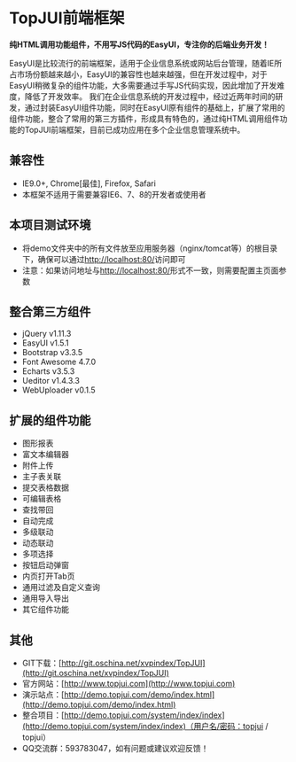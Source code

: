 # TopJUI前端框架 #

**纯HTML调用功能组件，不用写JS代码的EasyUI，专注你的后端业务开发！**

EasyUI是比较流行的前端框架，适用于企业信息系统或网站后台管理，随着IE所占市场份额越来越小，EasyUI的兼容性也越来越强，但在开发过程中，对于EasyUI稍微复杂的组件功能，大多需要通过手写JS代码实现，因此增加了开发难度，降低了开发效率。
我们在企业信息系统的开发过程中，经过近两年时间的研发，通过封装EasyUI组件功能，同时在EasyUI原有组件的基础上，扩展了常用的组件功能，整合了常用的第三方插件，形成具有特色的，通过纯HTML调用组件功能的TopJUI前端框架，目前已成功应用在多个企业信息管理系统中。

## 兼容性 ##

- IE9.0+, Chrome[最佳], Firefox, Safari
- 本框架不适用于需要兼容IE6、7、8的开发者或使用者

## 本项目测试环境 ##

- 将demo文件夹中的所有文件放至应用服务器（nginx/tomcat等）的根目录下，确保可以通过[http://localhost:80/](http://localhost:80/)访问即可
- 注意：如果访问地址与[http://localhost:80/](http://localhost:80/)形式不一致，则需要配置主页面参数

## 整合第三方组件 ##

- jQuery v1.11.3
- EasyUI v1.5.1
- Bootstrap v3.3.5
- Font Awesome 4.7.0
- Echarts v3.5.3
- Ueditor v1.4.3.3
- WebUploader v0.1.5

## 扩展的组件功能 ##

- 图形报表
- 富文本编辑器
- 附件上传
- 主子表关联
- 提交表格数据
- 可编辑表格
- 查找带回
- 自动完成
- 多级联动
- 动态联动
- 多项选择
- 按钮启动弹窗
- 内页打开Tab页
- 通用过滤及自定义查询
- 通用导入导出
- 其它组件功能

## 其他 ##

- GIT下载：[http://git.oschina.net/xvpindex/TopJUI](http://git.oschina.net/xvpindex/TopJUI)
- 官方网站：[http://www.topjui.com](http://www.topjui.com)
- 演示站点：[http://demo.topjui.com/demo/index.html](http://demo.topjui.com/demo/index.html)
- 整合项目：[http://demo.topjui.com/system/index/index](http://demo.topjui.com/system/index/index)（用户名/密码：topjui / topjui）
- QQ交流群：593783047，如有问题或建议欢迎反馈！